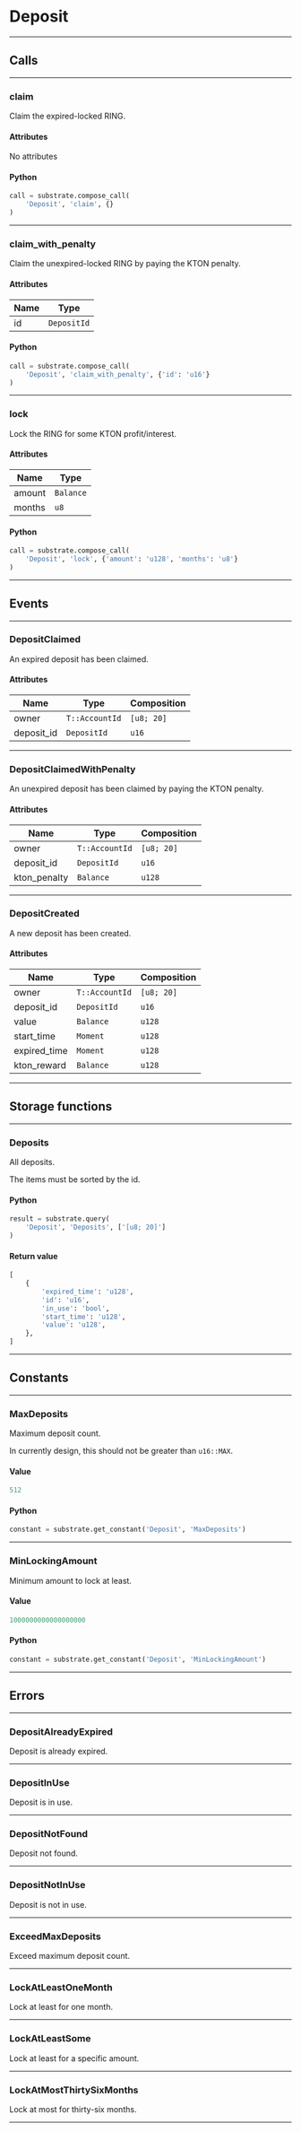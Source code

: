 
# Deposit

---------
## Calls

---------
### claim
Claim the expired-locked RING.
#### Attributes
No attributes

#### Python
```python
call = substrate.compose_call(
    'Deposit', 'claim', {}
)
```

---------
### claim_with_penalty
Claim the unexpired-locked RING by paying the KTON penalty.
#### Attributes
| Name | Type |
| -------- | -------- | 
| id | `DepositId` | 

#### Python
```python
call = substrate.compose_call(
    'Deposit', 'claim_with_penalty', {'id': 'u16'}
)
```

---------
### lock
Lock the RING for some KTON profit/interest.
#### Attributes
| Name | Type |
| -------- | -------- | 
| amount | `Balance` | 
| months | `u8` | 

#### Python
```python
call = substrate.compose_call(
    'Deposit', 'lock', {'amount': 'u128', 'months': 'u8'}
)
```

---------
## Events

---------
### DepositClaimed
An expired deposit has been claimed.
#### Attributes
| Name | Type | Composition
| -------- | -------- | -------- |
| owner | `T::AccountId` | ```[u8; 20]```
| deposit_id | `DepositId` | ```u16```

---------
### DepositClaimedWithPenalty
An unexpired deposit has been claimed by paying the KTON penalty.
#### Attributes
| Name | Type | Composition
| -------- | -------- | -------- |
| owner | `T::AccountId` | ```[u8; 20]```
| deposit_id | `DepositId` | ```u16```
| kton_penalty | `Balance` | ```u128```

---------
### DepositCreated
A new deposit has been created.
#### Attributes
| Name | Type | Composition
| -------- | -------- | -------- |
| owner | `T::AccountId` | ```[u8; 20]```
| deposit_id | `DepositId` | ```u16```
| value | `Balance` | ```u128```
| start_time | `Moment` | ```u128```
| expired_time | `Moment` | ```u128```
| kton_reward | `Balance` | ```u128```

---------
## Storage functions

---------
### Deposits
 All deposits.

 The items must be sorted by the id.

#### Python
```python
result = substrate.query(
    'Deposit', 'Deposits', ['[u8; 20]']
)
```

#### Return value
```python
[
    {
        'expired_time': 'u128',
        'id': 'u16',
        'in_use': 'bool',
        'start_time': 'u128',
        'value': 'u128',
    },
]
```
---------
## Constants

---------
### MaxDeposits
 Maximum deposit count.

 In currently design, this should not be greater than `u16::MAX`.
#### Value
```python
512
```
#### Python
```python
constant = substrate.get_constant('Deposit', 'MaxDeposits')
```
---------
### MinLockingAmount
 Minimum amount to lock at least.
#### Value
```python
1000000000000000000
```
#### Python
```python
constant = substrate.get_constant('Deposit', 'MinLockingAmount')
```
---------
## Errors

---------
### DepositAlreadyExpired
Deposit is already expired.

---------
### DepositInUse
Deposit is in use.

---------
### DepositNotFound
Deposit not found.

---------
### DepositNotInUse
Deposit is not in use.

---------
### ExceedMaxDeposits
Exceed maximum deposit count.

---------
### LockAtLeastOneMonth
Lock at least for one month.

---------
### LockAtLeastSome
Lock at least for a specific amount.

---------
### LockAtMostThirtySixMonths
Lock at most for thirty-six months.

---------